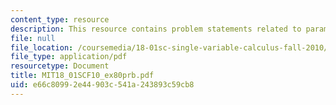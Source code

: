 ```yaml
---
content_type: resource
description: This resource contains problem statements related to parametric curves.
file: null
file_location: /coursemedia/18-01sc-single-variable-calculus-fall-2010/e66c80992e44903c541a243893c59cb8_MIT18_01SCF10_ex80prb.pdf
file_type: application/pdf
resourcetype: Document
title: MIT18_01SCF10_ex80prb.pdf
uid: e66c8099-2e44-903c-541a-243893c59cb8
---
```

